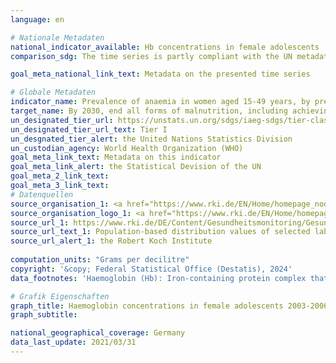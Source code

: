 ```yaml
---
language: en    

# Nationale Metadaten    
national_indicator_available: Hb concentrations in female adolescents    
comparison_sdg: The time series is partly compliant with the UN metadata.    

goal_meta_national_link_text: Metadata on the presented time series    

# Globale Metadaten    
indicator_name: Prevalence of anaemia in women aged 15-49 years, by pregnancy status (percentage)    
target_name: By 2030, end all forms of malnutrition, including achieving, by 2025, the internationally agreed targets on stunting and wasting in children under 5 years of age, and address the nutritional needs of adolescent girls, pregnant and lactating women and older persons    
un_designated_tier_url: https://unstats.un.org/sdgs/iaeg-sdgs/tier-classification/    
un_designated_tier_url_text: Tier I    
un_desgnated_tier_alert: the United Nations Statistics Division    
un_custodian_agency: World Health Organization (WHO)    
goal_meta_link_text: Metadata on this indicator    
goal_meta_link_alert: the Statistical Devision of the UN    
goal_meta_2_link_text:     
goal_meta_3_link_text:         
# Datenquellen
source_organisation_1: <a href="https://www.rki.de/EN/Home/homepage_node.html" target="_blank" onclick="return confirm_alert('the Robert Koch Institute','En');"> Robert Koch Institute </a>
source_organisation_logo_1: <a href="https://www.rki.de/EN/Home/homepage_node.html" target="_blank" onclick="return confirm_alert('the Robert Koch Institute','En');"><img src="https://sdg-indikatoren.de/public/OrgImgEn/rki.png" alt="Logo rki" style="height:60px; width:148px"/></a>
source_url_1: https://www.rki.de/DE/Content/Gesundheitsmonitoring/Gesundheitsberichterstattung/GBEDownloadsB/KiGGS_Laborparameter.pdf
source_url_text_1: Population-based distribution values of selected laboratory parameters from KiGGS (only available in German)
source_url_alert_1: the Robert Koch Institute
    
computation_units: "Grams per decilitre"    
copyright: '&copy; Federal Statistical Office (Destatis), 2024'    
data_footnotes: 'Haemoglobin (Hb): Iron-containing protein complex that is contained as a blood pigment in the red blood cells of vertebrates, binds oxygen and thus transports it in the bloodstream.<br>• Ages include a time span of +/- 0.25 years (the value for e.g. 16 years is approximate for adolescents from 15.75 to under 16.25 years). The data represent the median values of the respective group.<br>• Data is only available for 2003-2006.'    

# Grafik Eigenschaften    
graph_title: Haemoglobin concentrations in female adolescents 2003-2006
graph_subtitle:     

national_geographical_coverage: Germany    
data_last_update: 2021/03/31    
---
```


<span></span>